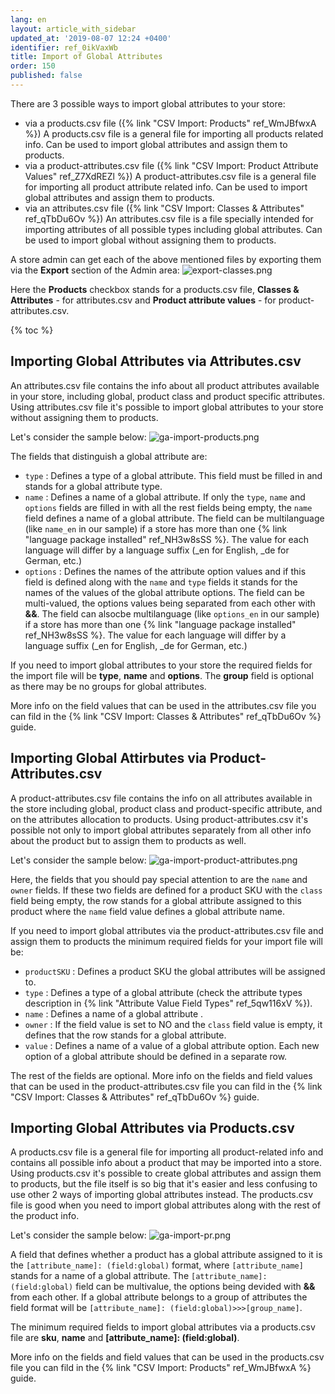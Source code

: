 ```yaml
---
lang: en
layout: article_with_sidebar
updated_at: '2019-08-07 12:24 +0400'
identifier: ref_0ikVaxWb
title: Import of Global Attributes
order: 150
published: false
---
```

There are 3 possible ways to import global attributes to your store:

- via a products.csv file ({% link "CSV Import: Products" ref_WmJBfwxA %})
  A products.csv file is a general file for importing all products related info. Can be used to import global attributes and assign them to products.
- via a product-attributes.csv file ({% link "CSV Import: Product Attribute Values" ref_Z7XdREZl %})
  A product-attributes.csv file is a general file for importing all product attribute related info. Can be used to import global attributes and assign them to products. 
- via an attributes.csv file ({% link "CSV Import: Classes & Attributes" ref_qTbDu6Ov %})
  An attributes.csv file is a file specially intended for importing attributes of all possible types including global attributes. Can be used to import global without assigning them to products.
  
A store admin can get each of the above mentioned files by exporting them via the **Export** section of the Admin area:
![export-classes.png]({{site.baseurl}}/attachments/ref_1Vcnpxb1/export-classes.png)

Here the **Products** checkbox stands for a products.csv file, **Classes & Attributes** - for attributes.csv and **Product attribute values** - for product-attributes.csv. 

{% toc %}

## Importing Global Attributes via Attributes.csv

An attributes.csv file contains the info about all product attributes available in your store, including global, product class and product specific attributes. Using attributes.csv file it's possible to import global attributes to your store without assigning them to products.

Let's consider the sample below:
![ga-import-products.png]({{site.baseurl}}/attachments/ref_0ikVaxWb/ga-import-products.png)

The fields that distinguish a global attribute are:

* `type` : Defines a type of a global attribute. This field must be filled in and stands for a global attribute type. 
* `name` : Defines a name of a global attribute. If only the `type`, `name` and `options` fields are filled in with all the rest fields being empty, the `name` field defines a name of a global attribute. The field can be multilanguage (like `name_en` in our sample) if a store has more than one {% link "language package installed" ref_NH3w8sSS %}. The value for each language will differ by a language suffix (\_en for English, \_de for German, etc.)
* `options` : Defines the names of the attribute option values and if this field is defined along with the `name` and `type` fields it stands for the names of the values of the global attribute options. The field can be multi-valued, the options values being separated from each other with **&&**. The field can alsocbe multilanguage (like `options_en` in our sample) if a store has more than one {% link "language package installed" ref_NH3w8sSS %}. The value for each language will differ by a language suffix (\_en for English, \_de for German, etc.)

If you need to import global attributes to your store the required fields for the import file will be **type**, **name** and **options**. The **group** field is optional as there may be no groups for global attributes. 

More info on the field values that can be used in the attributes.csv file you can fild in the {% link "CSV Import: Classes & Attributes" ref_qTbDu6Ov %} guide.

## Importing Global Attirbutes via Product-Attributes.csv

A product-attributes.csv file contains the info on all attributes available in the store including global, product class and product-specific attribute, and on the attributes allocation to products. Using product-attributes.csv it's possible not only to import global attributes separately from all other info about the product but to assign them to products as well.

Let's consider the sample below:
![ga-import-product-attributes.png]({{site.baseurl}}/attachments/ref_0ikVaxWb/ga-import-product-attributes.png)

Here, the fields that you should pay special attention to are the `name` and `owner` fields. If these two fields are defined for a product SKU with the `class` field being empty, the row stands for a global attribute assigned to this product where the `name` field value defines a global attribute name.

If you need to import global attributes via the product-attributes.csv file and assign them to products the minimum required fields for your import file will be:

* `productSKU` : Defines a product SKU the global attributes will be assigned to.
* `type` : Defines a type of a global attribute (check the attribute types description in {% link "Attribute Value Field Types" ref_5qw116xV %}).
* `name` : Defines a name of a global attribute .
* `owner` : If the field value is set to NO and the `class` field value is empty, it defines that the row stands for a global attribute.
* `value` : Defines a name of a value of a global attribute option. Each new option of a global attribute should be defined in a separate row.

The rest of the fields are optional. More info on the fields and field values that can be used in the product-attributes.csv file you can fild in the {% link "CSV Import: Classes & Attributes" ref_qTbDu6Ov %} guide.

## Importing Global Attributes via Products.csv

A products.csv file is a general file for importing all product-related info and contains all possible info about a product that may be imported into a store. Using products.csv it's possible to create global attributes and assign them to products, but the file itself is so big that it's easier and less confusing to use other 2 ways of importing global attributes instead. The products.csv file is good when you need to import global attributes along with the rest of the product info.

Let's consider the sample below:
![ga-import-pr.png]({{site.baseurl}}/attachments/ref_0ikVaxWb/ga-import-pr.png)

A field that defines whether a product has a global attribute assigned to it is the `[attribute_name]: (field:global)` format, where `[attribute_name]` stands for a name of a global attribute. The `[attribute_name]: (field:global)` field can be multivalue, the options being devided with **&&** from each other. If a global attribute belongs to a group of attributes the field format will be `[attribute_name]: (field:global)>>>[group_name]`.

The minimum required fields to import global attributes via a products.csv file are **sku**, **name** and **[attribute_name]: (field:global)**. 

More info on the fields and field values that can be used in the products.csv file you can fild in the {% link "CSV Import: Products" ref_WmJBfwxA %} guide.